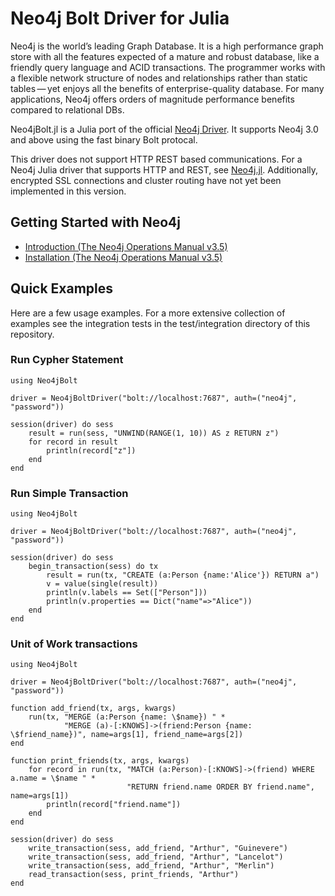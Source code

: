 # Neo4j Bolt Driver for Julia

Neo4j is the world’s leading Graph Database. It is a high performance graph store with all the features expected of a mature and robust database, like a friendly query language and ACID transactions. The programmer works with a flexible network structure of nodes and relationships rather than static tables — yet enjoys all the benefits of enterprise-quality database. For many applications, Neo4j offers orders of magnitude performance benefits compared to relational DBs.

Neo4jBolt.jl is a Julia port of the official [Neo4j Driver](https://github.com/neo4j/neo4j-python-driver). It supports Neo4j 3.0 and above using the fast binary Bolt protocal. 

This driver does not support HTTP REST based communications. For a Neo4j Julia driver that supports HTTP and REST, see [Neo4j.jl](https://github.com/glesica/Neo4j.jl). Additionally, encrypted SSL connections and cluster routing have not yet been implemented in this version.

## Getting Started with Neo4j

* [Introduction (The Neo4j Operations Manual v3.5)](https://neo4j.com/docs/operations-manual/current/introduction/)
* [Installation (The Neo4j Operations Manual v3.5)](https://neo4j.com/docs/operations-manual/current/installation/)

## Quick Examples

Here are a few usage examples. For a more extensive collection of examples see the integration tests in the test/integration directory of this repository.

### Run Cypher Statement

```
using Neo4jBolt  
      
driver = Neo4jBoltDriver("bolt://localhost:7687", auth=("neo4j", "password"))

session(driver) do sess
    result = run(sess, "UNWIND(RANGE(1, 10)) AS z RETURN z")
    for record in result
        println(record["z"])
    end
end
```


### Run Simple Transaction

```
using Neo4jBolt  
      
driver = Neo4jBoltDriver("bolt://localhost:7687", auth=("neo4j", "password"))

session(driver) do sess
    begin_transaction(sess) do tx
        result = run(tx, "CREATE (a:Person {name:'Alice'}) RETURN a")
        v = value(single(result))
        println(v.labels == Set(["Person"]))
        println(v.properties == Dict("name"=>"Alice"))
    end
end
```


### Unit of Work transactions

```
using Neo4jBolt  
      
driver = Neo4jBoltDriver("bolt://localhost:7687", auth=("neo4j", "password"))
        
function add_friend(tx, args, kwargs)
    run(tx, "MERGE (a:Person {name: \$name}) " *
            "MERGE (a)-[:KNOWS]->(friend:Person {name: \$friend_name})", name=args[1], friend_name=args[2])
end

function print_friends(tx, args, kwargs)
    for record in run(tx, "MATCH (a:Person)-[:KNOWS]->(friend) WHERE a.name = \$name " *
                          "RETURN friend.name ORDER BY friend.name", name=args[1])
        println(record["friend.name"])
    end
end        
        
session(driver) do sess
    write_transaction(sess, add_friend, "Arthur", "Guinevere")
    write_transaction(sess, add_friend, "Arthur", "Lancelot")
    write_transaction(sess, add_friend, "Arthur", "Merlin")
    read_transaction(sess, print_friends, "Arthur")
end
```
